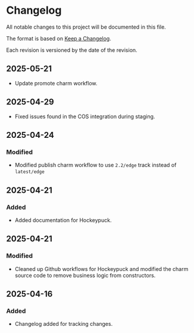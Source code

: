 # Changelog

All notable changes to this project will be documented in this file.

The format is based on [Keep a Changelog](https://keepachangelog.com/en/1.1.0/).

Each revision is versioned by the date of the revision.

## 2025-05-21

- Update promote charm workflow.

## 2025-04-29

- Fixed issues found in the COS integration during staging.

## 2025-04-24

### Modified

- Modified publish charm workflow to use `2.2/edge` track instead of `latest/edge`

## 2025-04-21

### Added

- Added documentation for Hockeypuck.

## 2025-04-21

### Modified

- Cleaned up Github workflows for Hockeypuck and modified the charm source code to 
remove business logic from constructors.

## 2025-04-16

### Added

- Changelog added for tracking changes.
